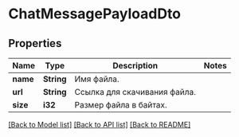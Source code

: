 # ChatMessagePayloadDto

## Properties
Name | Type | Description | Notes
------------ | ------------- | ------------- | -------------
**name** | **String** | Имя файла. | 
**url** | **String** | Ссылка для скачивания файла. | 
**size** | **i32** | Размер файла в байтах. | 

[[Back to Model list]](../README.md#documentation-for-models) [[Back to API list]](../README.md#documentation-for-api-endpoints) [[Back to README]](../README.md)


